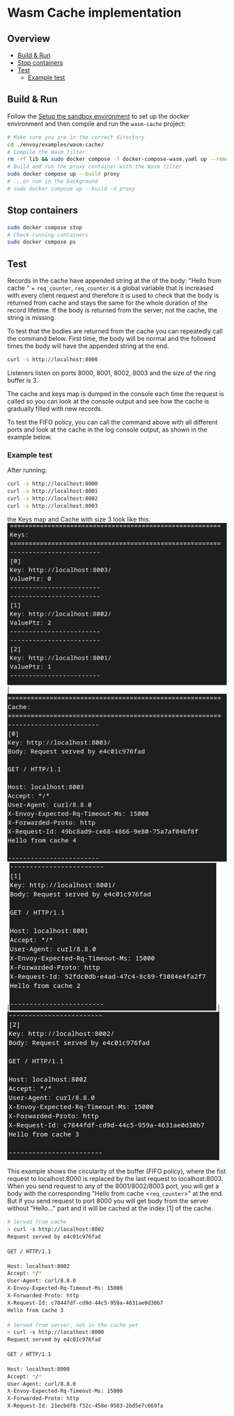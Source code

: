 # Wasm Cache implementation
## Overview
- [Build & Run](#build--run)
- [Stop containers](#stop-containers)
- [Test](#test)
    - [Example test](#example-test)

## Build & Run
Follow the [Setup the sandbox environment](https://www.envoyproxy.io/docs/envoy/v1.30.4/start/sandboxes/setup) to set up the docker environment and then compile and run the `wasm-cache` project:
```sh
# Make sure you are in the correct directory
cd ./envoy/examples/wasm-cache/
# Compile the Wasm filter
rm -rf lib && sudo docker compose -f docker-compose-wasm.yaml up --remove-orphans wasm_compile
# Build and run the proxy container with the Wasm filter
sudo docker compose up --build proxy
# ...or run in the background
# sudo docker compose up --build -d proxy
```

## Stop containers
```sh
sudo docker compose stop
# Check running containers
sudo docker compose ps
```
## Test
Records in the cache have appended string at the of the body: "Hello from cache " + `req_counter`, `req_counter` is a global variable that is increased with every client request and therefore it is used to check that the body is returned from cache and stays the same for the whole duration of the record lifetime. If the body is returned from the server, not the cache, the string is missing.

To test that the bodies are returned from the cache you can repeatedly call the command below. First time, the body will be normal and the followed times the body will have the appended string at the end.
```sh
curl -s http://localhost:8000
```
Listeners listen on ports 8000, 8001, 8002, 8003 and the size of the ring buffer is 3.

The cache and keys map is dumped in the console each time the request is called so you can look at the console output and see how the cache is gradually filled with new records.

To test the FIFO policy, you can call the command above with all different ports and look at the cache in the log console output, as shown in the example below.  

### Example test
After running:
```sh
curl -s http://localhost:8000
curl -s http://localhost:8001
curl -s http://localhost:8002
curl -s http://localhost:8003
```
the Keys map and Cache with size 3 look like this:
![keys](img/keys.png) 
| ![cache0](img/cache0.png) |![cache1](img/cache1.png) |![cache2](img/cache2.png)

This example shows the circularity of the buffer (FIFO policy), where the fist request to localhost:8000 is replaced by the last request to localhost:8003. When you send request to any of the 8001/8002/8003 port, you will get a body with the corresponding "Hello from cache <`req_counter`>" at the end. But if you send request to port 8000 you will get body from the server without "Hello..." part and it will be cached at the index [1] of the cache.

```sh
# Served from cache
> curl -s http://localhost:8002
Request served by e4c01c976fad

GET / HTTP/1.1

Host: localhost:8002
Accept: */*
User-Agent: curl/8.8.0
X-Envoy-Expected-Rq-Timeout-Ms: 15000
X-Forwarded-Proto: http
X-Request-Id: c7844fdf-cd9d-44c5-959a-4631ae0d30b7
Hello from cache 3

# Served from server, not in the cache yet
> curl -s http://localhost:8000
Request served by e4c01c976fad

GET / HTTP/1.1

Host: localhost:8000
Accept: */*
User-Agent: curl/8.8.0
X-Envoy-Expected-Rq-Timeout-Ms: 15000
X-Forwarded-Proto: http
X-Request-Id: 21ecbdf8-f32c-458e-9503-2bd5e7c669fa
```
